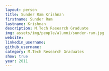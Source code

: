 ```yaml
---
layout: person
title: Sunder Ram Krishnan
firstname: Sunder Ram
lastname: Krishnan
description: M.Tech Research Graduate
img: assets/img/people/alumni/sunder-ram.jpg
website: 
linkedin_username: 
github_username:
category: M.Tech Research Graduates
show: true
year: 2011
---
```

